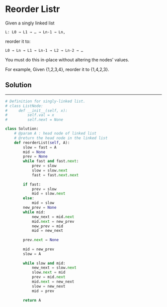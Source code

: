 <h1>Reorder Listr</h1>

<p>
Given a singly linked list

    L: L0 → L1 → … → Ln-1 → Ln, 
reorder it to:

    L0 → Ln → L1 → Ln-1 → L2 → Ln-2 → …
You must do this in-place without altering the nodes’ values.

For example,
Given {1,2,3,4}, reorder it to {1,4,2,3}.
</p>

<h2>Solution</h2>

***

```python
# Definition for singly-linked list.
# class ListNode:
#     def __init__(self, x):
#         self.val = x
#         self.next = None

class Solution:
    # @param A : head node of linked list
    # @return the head node in the linked list
    def reorderList(self, A):
        slow = fast = A
        mid = None
        prev = None
        while fast and fast.next:
            prev = slow
            slow = slow.next
            fast = fast.next.next
            
        if fast:
            prev = slow
            mid = slow.next
        else:
            mid = slow
        new_prev = None
        while mid:
            new_next = mid.next
            mid.next = new_prev
            new_prev = mid
            mid = new_next
        
        prev.next = None
        
        mid = new_prev
        slow = A
        
        while slow and mid:
            new_next = slow.next
            slow.next = mid
            prev = mid.next
            mid.next = new_next
            slow = new_next
            mid = prev
            
        return A
```